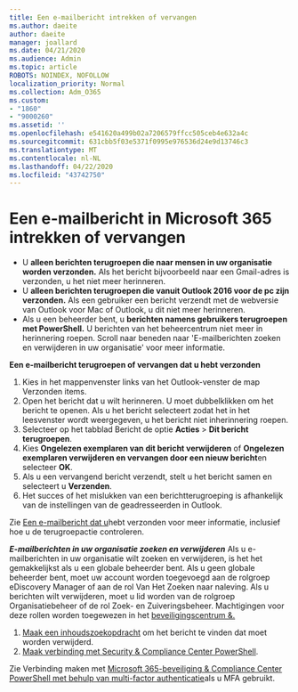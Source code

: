 ```yaml
---
title: Een e-mailbericht intrekken of vervangen
ms.author: daeite
author: daeite
manager: joallard
ms.date: 04/21/2020
ms.audience: Admin
ms.topic: article
ROBOTS: NOINDEX, NOFOLLOW
localization_priority: Normal
ms.collection: Adm_O365
ms.custom:
- "1860"
- "9000260"
ms.assetid: ''
ms.openlocfilehash: e541620a499b02a7206579ffcc505ceb4e632a4c
ms.sourcegitcommit: 631cbb5f03e5371f0995e976536d24e9d13746c3
ms.translationtype: MT
ms.contentlocale: nl-NL
ms.lasthandoff: 04/22/2020
ms.locfileid: "43742750"
---
```

# <a name="recall-or-replace-an-email-message-in-microsoft-365"></a>Een e-mailbericht in Microsoft 365 intrekken of vervangen

- U **alleen berichten terugroepen die naar mensen in uw organisatie worden verzonden.** Als het bericht bijvoorbeeld naar een Gmail-adres is verzonden, u het niet meer herinneren.
- U **alleen berichten terugroepen die vanuit Outlook 2016 voor de pc zijn verzonden.** Als een gebruiker een bericht verzendt met de webversie van Outlook voor Mac of Outlook, u dit niet meer herinneren.
- Als u een beheerder bent, u **berichten namens gebruikers terugroepen met PowerShell.** U berichten van het beheercentrum niet meer in herinnering roepen. Scroll naar beneden naar 'E-mailberichten zoeken en verwijderen in uw organisatie' voor meer informatie.

**Een e-mailbericht terugroepen of vervangen dat u hebt verzonden**

1. Kies in het mappenvenster links van het Outlook-venster de map Verzonden items.
2. Open het bericht dat u wilt herinneren. U moet dubbelklikken om het bericht te openen. Als u het bericht selecteert zodat het in het leesvenster wordt weergegeven, u het bericht niet inherinnering roepen.
3. Selecteer op het tabblad Bericht de optie **Acties** > **Dit bericht terugroepen**.
4. Kies **Ongelezen exemplaren van dit bericht verwijderen** of **Ongelezen exemplaren verwijderen en vervangen door een nieuw bericht**en selecteer **OK**.
5. Als u een vervangend bericht verzendt, stelt u het bericht samen en selecteert u **Verzenden**.
6. Het succes of het mislukken van een berichtterugroeping is afhankelijk van de instellingen van de geadresseerden in Outlook.

Zie [Een e-mailbericht dat u](https://support.office.com/article/35027f88-d655-4554-b4f8-6c0729a723a0)hebt verzonden voor meer informatie, inclusief hoe u de terugroepactie controleren.

***E-mailberichten in uw organisatie zoeken en verwijderen*** Als u e-mailberichten in uw organisatie wilt zoeken en verwijderen, is het het gemakkelijkst als u een globale beheerder bent. Als u geen globale beheerder bent, moet uw account worden toegevoegd aan de rolgroep eDiscovery Manager of aan de rol Van Het Zoeken naar naleving. Als u berichten wilt verwijderen, moet u lid worden van de rolgroep Organisatiebeheer of de rol Zoek- en Zuiveringsbeheer. Machtigingen voor deze rollen worden toegewezen in het [beveiligingscentrum &.](https://protection.office.com/)

1. [Maak een inhoudszoekopdracht](https://docs.microsoft.com/office365/securitycompliance/content-search) om het bericht te vinden dat moet worden verwijderd.
2. [Maak verbinding met Security & Compliance Center PowerShell](https://docs.microsoft.com/powershell/exchange/office-365-scc/connect-to-scc-powershell/connect-to-scc-powershell?view=exchange-ps). 

Zie Verbinding maken met [Microsoft 365-beveiliging & Compliance Center PowerShell met behulp van multi-factor authenticatie](https://docs.microsoft.com/powershell/exchange/office-365-scc/connect-to-scc-powershell/mfa-connect-to-scc-powershell?view=exchange-ps)als u MFA gebruikt. 
